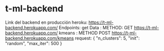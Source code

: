 # t-ml-backend
Link del backend en producción heroku: https://t-ml-backend.herokuapp.com/
Endpoints:
get Data :  METHOD: GET https://t-ml-backend.herokuapp.com/
kmeans : METHOD POST https://t-ml-backend.herokuapp.com/kmeans
          request: {
    "n_clusters": 5,
    "init": "random",
    "max_iter": 500
      }
